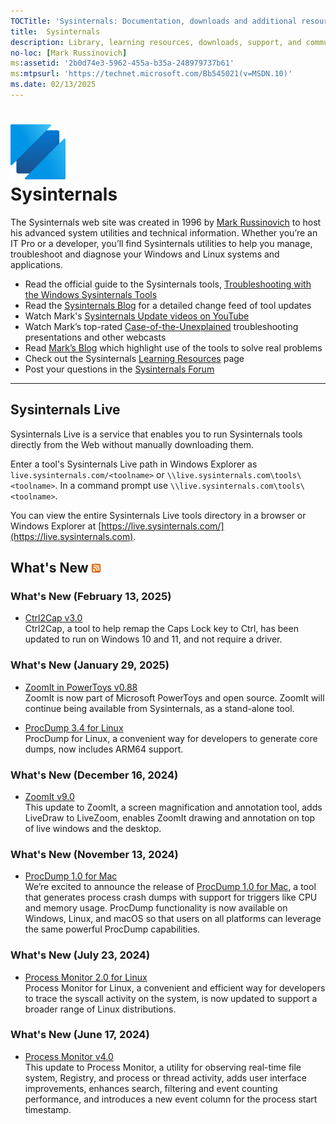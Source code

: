 ```yaml
---
TOCTitle: 'Sysinternals: Documentation, downloads and additional resources'
title:  Sysinternals
description: Library, learning resources, downloads, support, and community. Evaluate and find out how to install, deploy, and maintain Windows with Sysinternals utilities.
no-loc: [Mark Russinovich]
ms:assetid: '2b0d74e3-5962-455a-b35a-248979737b61'
ms:mtpsurl: 'https://technet.microsoft.com/Bb545021(v=MSDN.10)'
ms.date: 02/13/2025
---
```


# ![Sysinternals icon](media/index/Sysinternals.png)<br>Sysinternals
The Sysinternals web site was created in 1996 by [Mark Russinovich](https://blogs.technet.microsoft.com/markrussinovich/) to host his advanced system utilities and technical information. Whether you’re an IT Pro or a developer, you’ll find Sysinternals utilities to help you manage, troubleshoot and diagnose your Windows and Linux systems and applications.  
  -   Read the official guide to the Sysinternals tools, [Troubleshooting with the Windows Sysinternals Tools](~/resources/troubleshooting-book.md)
-   Read the [Sysinternals Blog](https://techcommunity.microsoft.com/t5/Sysinternals-Blog/bg-p/Sysinternals-Blog) for a detailed change feed of tool updates
-   Watch Mark's [Sysinternals Update videos on YouTube](https://www.youtube.com/playlist?list=PLhFhDWFYccZ_GvdJ11NZwaBAhwDCWmni_)
-   Watch Mark’s top-rated [Case-of-the-Unexplained](~/resources/webcasts.md) troubleshooting presentations and other webcasts
-   Read [Mark’s Blog](https://techcommunity.microsoft.com/t5/Windows-Blog-Archive/bg-p/Windows-Blog-Archive/label-name/Mark%20Russinovich) which highlight use of the tools to solve real problems
-   Check out the Sysinternals [Learning Resources](~/resources/index.md) page
-   Post your questions in the [Sysinternals Forum](https://aka.ms/sysint-forums)

---
## Sysinternals Live

Sysinternals Live is a service that enables you to run Sysinternals tools directly from the Web without manually downloading them.

Enter a tool's Sysinternals Live path in Windows Explorer as `live.sysinternals.com/<toolname>` or `\\live.sysinternals.com\tools\<toolname>`.
In a command prompt use `\\live.sysinternals.com\tools\<toolname>`.

You can view the entire Sysinternals Live tools directory in a browser or Windows Explorer at [https://live.sysinternals.com/](https://live.sysinternals.com).

## What's New [![RSS icon](media/index/rss.gif)](https://techcommunity.microsoft.com/t5/s/gxcuf89792/rss/board?board.id=Sysinternals-Blog)

### What's New (February 13, 2025)

- [Ctrl2Cap v3.0](~/downloads/ctrl2cap.md)  
Ctrl2Cap, a tool to help remap the Caps Lock key to Ctrl, has been updated to run on Windows 10 and 11, and not require a driver.

### What's New (January 29, 2025)

- [ZoomIt in PowerToys v0.88](https://github.com/microsoft/PowerToys/releases/tag/v0.88.0)  
ZoomIt is now part of Microsoft PowerToys and open source. ZoomIt will continue being available from Sysinternals, as a stand-alone tool.

- [ProcDump 3.4 for Linux](https://github.com/microsoft/ProcDump-for-Linux/releases/tag/3.4.0)  
ProcDump for Linux, a convenient way for developers to generate core dumps, now includes ARM64 support.

### What's New (December 16, 2024)

- [ZoomIt v9.0](~/downloads/zoomit.md)  
This update to ZoomIt, a screen magnification and annotation tool, adds LiveDraw to LiveZoom, enables ZoomIt drawing and annotation on top of live windows and the desktop.

### What's New (November 13, 2024)

- [ProcDump 1.0 for Mac](https://github.com/Sysinternals/ProcDump-for-Mac/releases/tag/1.0.0)  
We’re excited to announce the release of [ProcDump 1.0 for Mac](https://github.com/Sysinternals/ProcDump-for-Mac/releases/tag/1.0.0), a tool that generates process crash dumps with support for triggers like CPU and memory usage. ProcDump functionality is now available on Windows, Linux, and macOS so that users on all platforms can leverage the same powerful ProcDump capabilities.

### What's New (July 23, 2024)

- [Process Monitor 2.0 for Linux](https://github.com/Sysinternals/ProcMon-for-Linux/releases/tag/2.0.0.0)  
Process Monitor for Linux, a convenient and efficient way for developers to trace the syscall activity on the system, is now updated to support a broader range of Linux distributions.

### What's New (June 17, 2024)

- [Process Monitor v4.0](~/downloads/procmon.md)  
This update to Process Monitor, a utility for observing real-time file system, Registry, and process or thread activity, adds user interface improvements, enhances search, filtering and event counting performance, and introduces a new event column for the process start timestamp.

